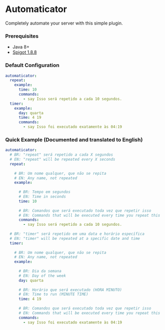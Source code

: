 # Automaticator
Completely automate your server with this simple plugin.

### Prerequisites
* Java 8+
* [Spigot 1.8.8](https://cdn.getbukkit.org/spigot/spigot-1.8.8-R0.1-SNAPSHOT-latest.jar)

### Default Configuration
```yml
automaticator:
  repeat:
    example:
      time: 10
      commands:
        - say Isso será repetido a cada 10 segundos.
  timer:
    example:
      day: quarta
      time: 4 19
      commands:
        - say Isso foi executado exatamente às 04:19
```

### Quick Example (Documented and translated to English)
```yml
automaticator:
  # BR: "repeat" será repetido a cada X segundos
  # EN: "repeat" will be repeated every X seconds
  repeat:
  
    # BR: Um nome qualquer, que não se repita
    # EN: Any name, not repeated
    example:
    
      # BR: Tempo em segundos
      # EN: Time in seconds
      time: 10
      
      # BR: Comandos que será executado toda vez que repetir isso
      # EN: Commands that will be executed every time you repeat this
      commands:
        - say Isso será repetido a cada 10 segundos.
        
  # BR: "timer" será repetido em uma data e horário específica
  # EN: "timer" will be repeated at a specific date and time
  timer:
  
    # BR: Um nome qualquer, que não se repita
    # EN: Any name, not repeated
    example:
    
      # BR: Dia da semana
      # EN: Day of the week
      day: quarta
      
      # BR: Horário que será executado (HORA MINUTO)
      # EN: Time to run (MINUTE TIME)
      time: 4 19
      
      # BR: Comandos que será executado toda vez que repetir isso
      # EN: Commands that will be executed every time you repeat this
      commands:
        - say Isso foi executado exatamente às 04:19
```
